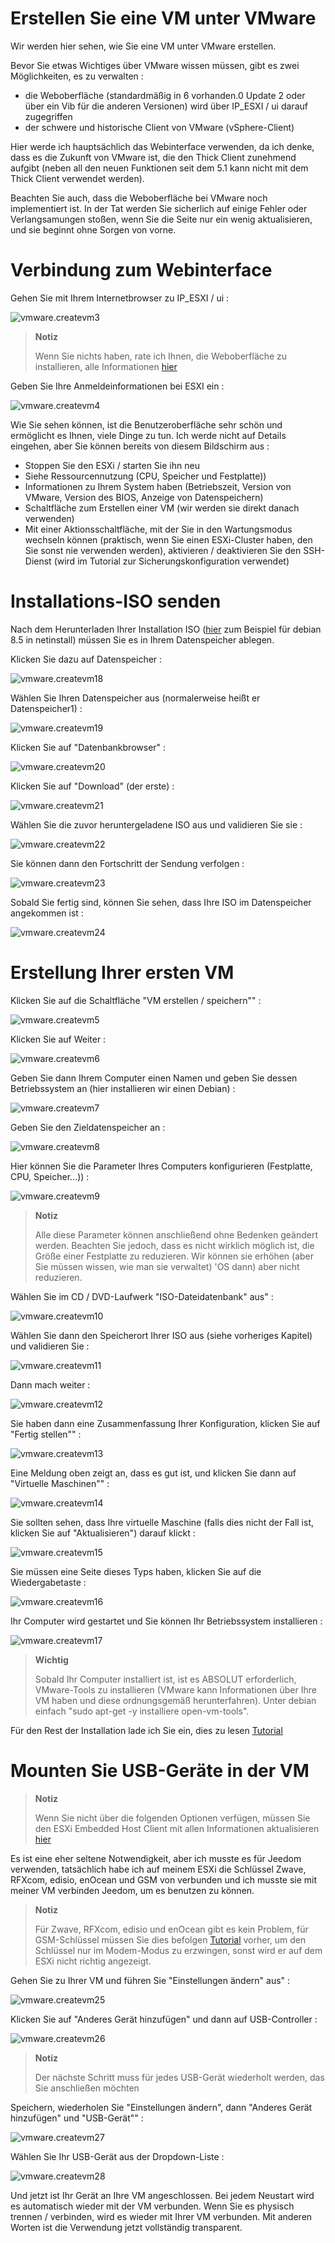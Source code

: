 # Erstellen Sie eine VM unter VMware

Wir werden hier sehen, wie Sie eine VM unter VMware erstellen.

Bevor Sie etwas Wichtiges über VMware wissen müssen, gibt es zwei Möglichkeiten, es zu verwalten :

-   die Weboberfläche (standardmäßig in 6 vorhanden.0 Update 2 oder über ein Vib für die anderen Versionen) wird über IP\_ESXI / ui darauf zugegriffen
-   der schwere und historische Client von VMware (vSphere-Client)

Hier werde ich hauptsächlich das Webinterface verwenden, da ich denke, dass es die Zukunft von VMware ist, die den Thick Client zunehmend aufgibt (neben all den neuen Funktionen seit dem 5.1 kann nicht mit dem Thick Client verwendet werden).

Beachten Sie auch, dass die Weboberfläche bei VMware noch implementiert ist. In der Tat werden Sie sicherlich auf einige Fehler oder Verlangsamungen stoßen, wenn Sie die Seite nur ein wenig aktualisieren, und sie beginnt ohne Sorgen von vorne.

# Verbindung zum Webinterface

Gehen Sie mit Ihrem Internetbrowser zu IP\_ESXI / ui :

![vmware.createvm3](images/vmware.createvm3.PNG)

> **Notiz**
>
> Wenn Sie nichts haben, rate ich Ihnen, die Weboberfläche zu installieren, alle Informationen [hier](https://doc.jeedom.com/de_DE/howtoadvance/vmware.trucs_et_astuces)

Geben Sie Ihre Anmeldeinformationen bei ESXI ein :

![vmware.createvm4](images/vmware.createvm4.PNG)

Wie Sie sehen können, ist die Benutzeroberfläche sehr schön und ermöglicht es Ihnen, viele Dinge zu tun. Ich werde nicht auf Details eingehen, aber Sie können bereits von diesem Bildschirm aus :

-   Stoppen Sie den ESXi / starten Sie ihn neu
-   Siehe Ressourcennutzung (CPU, Speicher und Festplatte))
-   Informationen zu Ihrem System haben (Betriebszeit, Version von VMware, Version des BIOS, Anzeige von Datenspeichern)
-   Schaltfläche zum Erstellen einer VM (wir werden sie direkt danach verwenden)
-   Mit einer Aktionsschaltfläche, mit der Sie in den Wartungsmodus wechseln können (praktisch, wenn Sie einen ESXi-Cluster haben, den Sie sonst nie verwenden werden), aktivieren / deaktivieren Sie den SSH-Dienst (wird im Tutorial zur Sicherungskonfiguration verwendet)

# Installations-ISO senden

Nach dem Herunterladen Ihrer Installation ISO ([hier](http://cdimage.debian.org/debian-cd/10.4.0/amd64/iso-cd/debian-10.4.0-amd64-netinst.iso) zum Beispiel für debian 8.5 in netinstall) müssen Sie es in Ihrem Datenspeicher ablegen.

Klicken Sie dazu auf Datenspeicher :

![vmware.createvm18](images/vmware.createvm18.PNG)

Wählen Sie Ihren Datenspeicher aus (normalerweise heißt er Datenspeicher1) :

![vmware.createvm19](images/vmware.createvm19.PNG)

Klicken Sie auf "Datenbankbrowser" :

![vmware.createvm20](images/vmware.createvm20.PNG)

Klicken Sie auf "Download" (der erste) :

![vmware.createvm21](images/vmware.createvm21.PNG)

Wählen Sie die zuvor heruntergeladene ISO aus und validieren Sie sie :

![vmware.createvm22](images/vmware.createvm22.PNG)

Sie können dann den Fortschritt der Sendung verfolgen :

![vmware.createvm23](images/vmware.createvm23.PNG)

Sobald Sie fertig sind, können Sie sehen, dass Ihre ISO im Datenspeicher angekommen ist :

![vmware.createvm24](images/vmware.createvm24.PNG)

# Erstellung Ihrer ersten VM

Klicken Sie auf die Schaltfläche "VM erstellen / speichern"" :

![vmware.createvm5](images/vmware.createvm5.PNG)

Klicken Sie auf Weiter :

![vmware.createvm6](images/vmware.createvm6.PNG)

Geben Sie dann Ihrem Computer einen Namen und geben Sie dessen Betriebssystem an (hier installieren wir einen Debian) :

![vmware.createvm7](images/vmware.createvm7.PNG)

Geben Sie den Zieldatenspeicher an :

![vmware.createvm8](images/vmware.createvm8.PNG)

Hier können Sie die Parameter Ihres Computers konfigurieren (Festplatte, CPU, Speicher…)) :

![vmware.createvm9](images/vmware.createvm9.PNG)

> **Notiz**
>
> Alle diese Parameter können anschließend ohne Bedenken geändert werden. Beachten Sie jedoch, dass es nicht wirklich möglich ist, die Größe einer Festplatte zu reduzieren. Wir können sie erhöhen (aber Sie müssen wissen, wie man sie verwaltet) 'OS dann) aber nicht reduzieren.

Wählen Sie im CD / DVD-Laufwerk "ISO-Dateidatenbank" aus" :

![vmware.createvm10](images/vmware.createvm10.PNG)

Wählen Sie dann den Speicherort Ihrer ISO aus (siehe vorheriges Kapitel) und validieren Sie :

![vmware.createvm11](images/vmware.createvm11.PNG)

Dann mach weiter :

![vmware.createvm12](images/vmware.createvm12.PNG)

Sie haben dann eine Zusammenfassung Ihrer Konfiguration, klicken Sie auf "Fertig stellen"" :

![vmware.createvm13](images/vmware.createvm13.PNG)

Eine Meldung oben zeigt an, dass es gut ist, und klicken Sie dann auf "Virtuelle Maschinen"" :

![vmware.createvm14](images/vmware.createvm14.PNG)

Sie sollten sehen, dass Ihre virtuelle Maschine (falls dies nicht der Fall ist, klicken Sie auf "Aktualisieren") darauf klickt :

![vmware.createvm15](images/vmware.createvm15.PNG)

Sie müssen eine Seite dieses Typs haben, klicken Sie auf die Wiedergabetaste :

![vmware.createvm16](images/vmware.createvm16.PNG)

Ihr Computer wird gestartet und Sie können Ihr Betriebssystem installieren :

![vmware.createvm17](images/vmware.createvm17.PNG)

> **Wichtig**
>
> Sobald Ihr Computer installiert ist, ist es ABSOLUT erforderlich, VMware-Tools zu installieren (VMware kann Informationen über Ihre VM haben und diese ordnungsgemäß herunterfahren). Unter debian einfach "sudo apt-get -y installiere open-vm-tools".

Für den Rest der Installation lade ich Sie ein, dies zu lesen [Tutorial](https://doc.jeedom.com/de_DE/howtoadvance/debian.installation)

# Mounten Sie USB-Geräte in der VM

> **Notiz**
>
> Wenn Sie nicht über die folgenden Optionen verfügen, müssen Sie den ESXi Embedded Host Client mit allen Informationen aktualisieren [hier](https://doc.jeedom.com/de_DE/howto/doc-howto-vmware.trucs_et_astuces.html)

Es ist eine eher seltene Notwendigkeit, aber ich musste es für Jeedom verwenden, tatsächlich habe ich auf meinem ESXi die Schlüssel Zwave, RFXcom, edisio, enOcean und GSM von verbunden und ich musste sie mit meiner VM verbinden Jeedom, um es benutzen zu können.

> **Notiz**
>
> Für Zwave, RFXcom, edisio und enOcean gibt es kein Problem, für GSM-Schlüssel müssen Sie dies befolgen [Tutorial](https://doc.jeedom.com/de_DE/howtoadvance/gsm.huawei_mode_modem) vorher, um den Schlüssel nur im Modem-Modus zu erzwingen, sonst wird er auf dem ESXi nicht richtig angezeigt.

Gehen Sie zu Ihrer VM und führen Sie "Einstellungen ändern" aus" :

![vmware.createvm25](images/vmware.createvm25.PNG)

Klicken Sie auf "Anderes Gerät hinzufügen" und dann auf USB-Controller :

![vmware.createvm26](images/vmware.createvm26.PNG)

> **Notiz**
>
> Der nächste Schritt muss für jedes USB-Gerät wiederholt werden, das Sie anschließen möchten

Speichern, wiederholen Sie "Einstellungen ändern", dann "Anderes Gerät hinzufügen" und "USB-Gerät"" :

![vmware.createvm27](images/vmware.createvm27.PNG)

Wählen Sie Ihr USB-Gerät aus der Dropdown-Liste :

![vmware.createvm28](images/vmware.createvm28.PNG)

Und jetzt ist Ihr Gerät an Ihre VM angeschlossen. Bei jedem Neustart wird es automatisch wieder mit der VM verbunden. Wenn Sie es physisch trennen / verbinden, wird es wieder mit Ihrer VM verbunden. Mit anderen Worten ist die Verwendung jetzt vollständig transparent.
